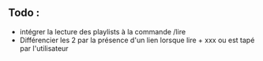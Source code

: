 ## Todo :

- intégrer la lecture des playlists à la commande /lire
- Différencier les 2 par la présence d'un lien lorsque lire + xxx ou <lien> est tapé par l'utilisateur
